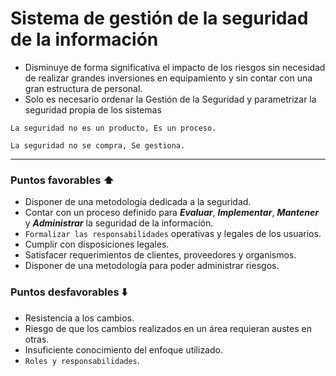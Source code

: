 # Sistema de gestión de la seguridad de la información

- Disminuye de forma significativa el impacto de los riesgos sin necesidad de realizar grandes inversiones en equipamiento y sin contar con una gran estructura de personal.
- Solo es necesario ordenar la Gestión de la Seguridad y parametrizar la seguridad propia de los sistemas

`La seguridad no es un producto, Es un proceso.`

`La seguridad no se compra, Se gestiona.`

---

### Puntos favorables ⬆️

- Disponer de una metodología dedicada a la seguridad.
- Contar con un proceso definido para **_Evaluar_**, **_Implementar_**, **_Mantener_** y **_Administrar_** la seguridad de la información.
- `Formalizar las responsabilidades` operativas y legales de los usuarios.
- Cumplir con disposiciones legales.
- Satisfacer requerimientos de clientes, proveedores y organismos.
- Disponer de una metodología para poder administrar riesgos.

### Puntos desfavorables ⬇️

- Resistencia a los cambios.
- Riesgo de que los cambios realizados en un área requieran austes en otras.
- Insuficiente conocimiento del enfoque utilizado.
- `Roles y responsabilidades`.
